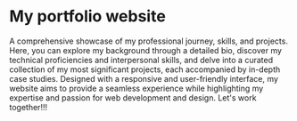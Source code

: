  # My portfolio website
 A comprehensive showcase of my professional journey, skills, and projects. 
 Here, you can explore my background through a detailed bio, discover my technical proficiencies and interpersonal skills, and delve into a curated collection of my most significant projects, each accompanied by in-depth case studies. 
 Designed with a responsive and user-friendly interface, my website aims to provide a seamless experience while highlighting my expertise and passion for web development and design.
 Let's work together!!!
